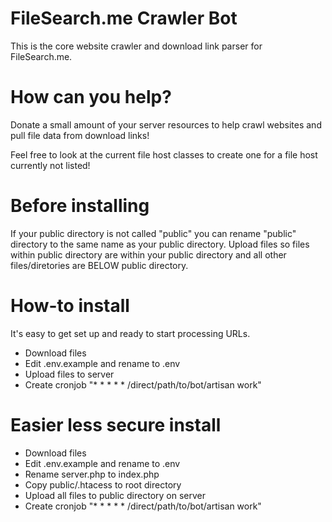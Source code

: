 # FileSearch.me Crawler Bot
This is the core website crawler and download link parser for FileSearch.me.

# How can you help?
Donate a small amount of your server resources to help crawl websites and pull file data from download links!

Feel free to look at the current file host classes to create one for a file host currently not listed!

# Before installing
If your public directory is not called "public" you can rename "public" directory to the same name as your public directory. Upload files so files within public directory are within your public directory and all other files/diretories are BELOW public directory.

# How-to install
It's easy to get set up and ready to start processing URLs.

- Download files
- Edit .env.example and rename to .env
- Upload files to server
- Create cronjob "* * * * * /direct/path/to/bot/artisan work"

# Easier less secure install
- Download files
- Edit .env.example and rename to .env
- Rename server.php to index.php
- Copy public/.htacess to root directory
- Upload all files to public directory on server
- Create cronjob "* * * * * /direct/path/to/bot/artisan work"
